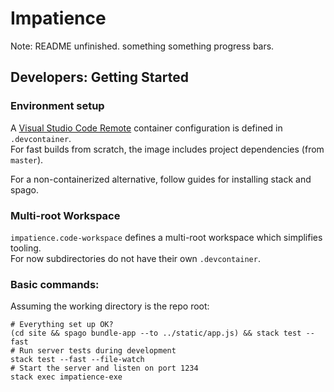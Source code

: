 # Impatience

Note: README unfinished. something something progress bars.

## Developers: Getting Started

### Environment setup

A [Visual Studio Code Remote](https://code.visualstudio.com/remote-tutorials/containers/getting-started)
container configuration is defined in `.devcontainer`.  
For fast builds from scratch, the image includes project dependencies (from `master`).  

For a non-containerized alternative, follow guides for installing stack and spago.

### Multi-root Workspace

`impatience.code-workspace` defines a multi-root workspace which simplifies tooling.  
For now subdirectories do not have their own `.devcontainer`.

### Basic commands:

Assuming the working directory is the repo root:

```shell
# Everything set up OK?
(cd site && spago bundle-app --to ../static/app.js) && stack test --fast
# Run server tests during development
stack test --fast --file-watch
# Start the server and listen on port 1234
stack exec impatience-exe
```
